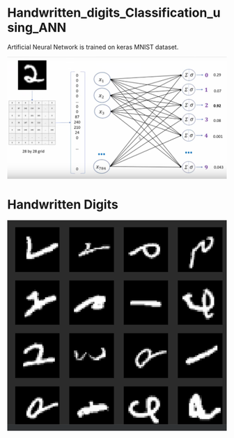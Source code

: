 # Handwritten_digits_Classification_using_ANN
Artificial Neural Network is trained on keras MNIST dataset.
<p align="center">
  <img src="HDC_NN.png" width="850" title="hover text">
  </p>
  <h1>Handwritten Digits</h1>
  <p align="center">
  <img src="handwritten digits.png" width="550" title="hover text">
  </p>
